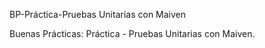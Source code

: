 BP-Práctica-Pruebas Unitarias con Maiven

Buenas Prácticas: Práctica - Pruebas Unitarias con Maiven.
